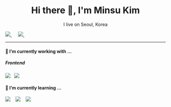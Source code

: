 <h1 align='center'> Hi there 👋, I'm Minsu Kim </h1>

<p align='center'>
  I live on Seoul, Korea
</p>
  <a href="mailto:alstn7616@naver.com?subject=Olá%20Stefany">
    <img src="https://img.shields.io/badge/kakaotalk-ffcd00.svg?style=for-the-badge&logo=kakaotalk&logoColor=000000" />
  </a>&nbsp;&nbsp;&nbsp;&nbsp;
  <a href="mailto:km1873045158@gmail.com?subject=Olá%20Stefany">
    <img src="https://img.shields.io/badge/gmail-%23D14836.svg?&style=for-the-badge&logo=gmail&logoColor=white" />
  </a>&nbsp;&nbsp;&nbsp;&nbsp;  
</p>


<hr>


<h4> 🔭 I’m currently working with ...</h4>


<h5> Frontend</h5>
<p >
  <img src="https://img.shields.io/badge/javascript%20-%23F7DF1E.svg?&style=for-the-badge&logo=javascript&logoColor=white" />&nbsp;&nbsp; 
  <img src="https://img.shields.io/badge/java%20-%23ED8B00.svg?style=for-the-badge&logo=java&logoColor=white" />&nbsp;&nbsp;   
</p>

<h4> 🌱 I’m currently learning ... </h4>
<p >
  <img src="https://img.shields.io/badge/react%20-%2361DAFB.svg?&style=for-the-badge&logo=react&logoColor=white" />&nbsp;&nbsp;&nbsp;
  <img src="https://img.shields.io/badge/Vue.js%20-%234FC08D.svg?&style=for-the-badge&logo=Vue.js&logoColor=white" />&nbsp;&nbsp;&nbsp;
  <img src="https://img.shields.io/badge/Node.js%20-%234FC08D.svg?&style=for-the-badge&logo=Node.js&logoColor=white" />&nbsp;&nbsp;&nbsp;
</p>
<!--

Here are some ideas to get you started:

- 🔭 I’m currently working on ...
- 🌱 I’m currently learning ...
- 👯 I’m looking to collaborate on ...
- 🤔 I’m looking for help with ...
- 💬 Ask me about ...
- 📫 How to reach me: ...
- 😄 Pronouns: ...
- ⚡ Fun fact: ...
-->
